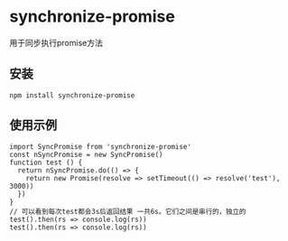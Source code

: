 # synchronize-promise
用于同步执行promise方法

## 安装
```
npm install synchronize-promise
```
## 使用示例
```
import SyncPromise from 'synchronize-promise'
const nSyncPromise = new SyncPromise()
function test () {
  return nSyncPromise.do(() => {
    return new Promise(resolve => setTimeout(() => resolve('test'), 3000))
  })
}
// 可以看到每次test都会3s后返回结果 一共6s。它们之间是串行的，独立的
test().then(rs => console.log(rs))
test().then(rs => console.log(rs))
```